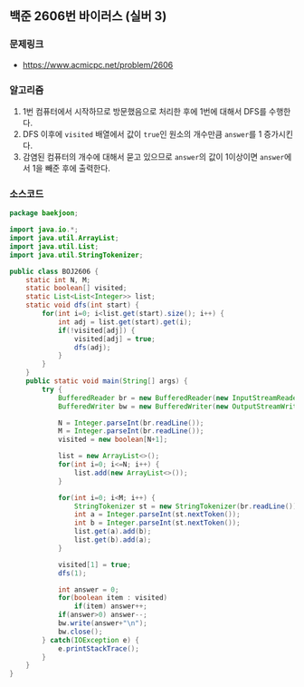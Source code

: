 ## 백준 2606번 바이러스 (실버 3)
### 문제링크
- https://www.acmicpc.net/problem/2606

### 알고리즘
1. 1번 컴퓨터에서 시작하므로 방문했음으로 처리한 후에 1번에 대해서 DFS를 수행한다.
2. DFS 이후에 `visited` 배열에서 값이 `true`인 원소의 개수만큼 `answer`를 1 증가시킨다.
3. 감염된 컴퓨터의 개수에 대해서 묻고 있으므로 `answer`의 값이 1이상이면 `answer`에서 1을 빼준 후에 출력한다.

### 소스코드
```java
package baekjoon;

import java.io.*;
import java.util.ArrayList;
import java.util.List;
import java.util.StringTokenizer;

public class BOJ2606 {
    static int N, M;
    static boolean[] visited;
    static List<List<Integer>> list;
    static void dfs(int start) {
        for(int i=0; i<list.get(start).size(); i++) {
            int adj = list.get(start).get(i);
            if(!visited[adj]) {
                visited[adj] = true;
                dfs(adj);
            }
        }
    }
    public static void main(String[] args) {
        try {
            BufferedReader br = new BufferedReader(new InputStreamReader(System.in));
            BufferedWriter bw = new BufferedWriter(new OutputStreamWriter(System.out));

            N = Integer.parseInt(br.readLine());
            M = Integer.parseInt(br.readLine());
            visited = new boolean[N+1];

            list = new ArrayList<>();
            for(int i=0; i<=N; i++) {
                list.add(new ArrayList<>());
            }

            for(int i=0; i<M; i++) {
                StringTokenizer st = new StringTokenizer(br.readLine());
                int a = Integer.parseInt(st.nextToken());
                int b = Integer.parseInt(st.nextToken());
                list.get(a).add(b);
                list.get(b).add(a);
            }

            visited[1] = true;
            dfs(1);

            int answer = 0;
            for(boolean item : visited)
                if(item) answer++;
            if(answer>0) answer--;
            bw.write(answer+"\n");
            bw.close();
        } catch(IOException e) {
            e.printStackTrace();
        }
    }
}
```